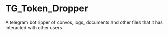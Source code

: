 # TG_Token_Dropper
A telegram bot ripper of convos, logs, documents and other files that it has interacted with other users
